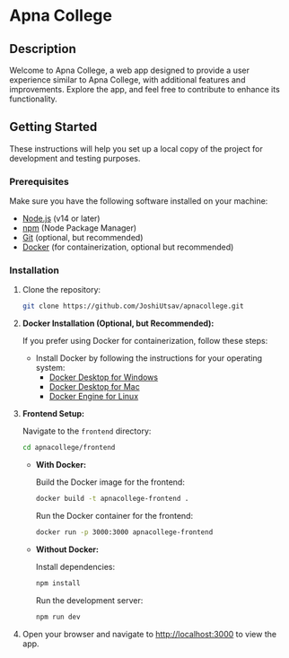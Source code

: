# Apna College

## Description

Welcome to Apna College, a web app designed to provide a user experience similar to Apna College, with additional features and improvements. Explore the app, and feel free to contribute to enhance its functionality.

## Getting Started

These instructions will help you set up a local copy of the project for development and testing purposes.

### Prerequisites

Make sure you have the following software installed on your machine:

- [Node.js](https://nodejs.org/) (v14 or later)
- [npm](https://www.npmjs.com/) (Node Package Manager)
- [Git](https://git-scm.com/) (optional, but recommended)
- [Docker](https://www.docker.com/) (for containerization, optional but recommended)

### Installation

1. Clone the repository:

   ```bash
   git clone https://github.com/JoshiUtsav/apnacollege.git
   ```

2. **Docker Installation (Optional, but Recommended):**

   If you prefer using Docker for containerization, follow these steps:

   - Install Docker by following the instructions for your operating system:
     - [Docker Desktop for Windows](https://docs.docker.com/desktop/install/windows/)
     - [Docker Desktop for Mac](https://docs.docker.com/desktop/install/mac/)
     - [Docker Engine for Linux](https://docs.docker.com/engine/install/)

3. **Frontend Setup:**

   Navigate to the `frontend` directory:

   ```bash
   cd apnacollege/frontend
   ```

   - **With Docker:**

     Build the Docker image for the frontend:

     ```bash
     docker build -t apnacollege-frontend .
     ```

     Run the Docker container for the frontend:

     ```bash
     docker run -p 3000:3000 apnacollege-frontend
     ```

   - **Without Docker:**

     Install dependencies:

     ```bash
     npm install
     ```

     Run the development server:

     ```bash
     npm run dev
     ```

4. Open your browser and navigate to [http://localhost:3000](http://localhost:3000) to view the app.
